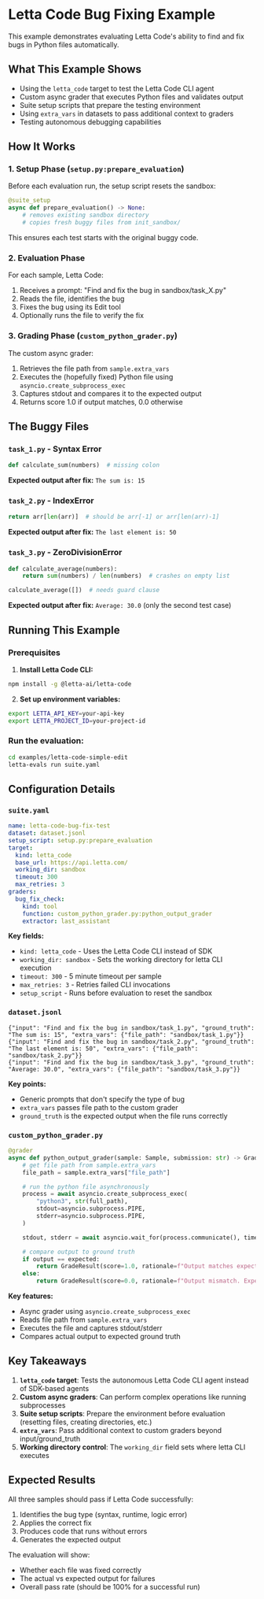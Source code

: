 # Letta Code Bug Fixing Example

This example demonstrates evaluating Letta Code's ability to find and fix bugs in Python files automatically.

## What This Example Shows

- Using the `letta_code` target to test the Letta Code CLI agent
- Custom async grader that executes Python files and validates output
- Suite setup scripts that prepare the testing environment
- Using `extra_vars` in datasets to pass additional context to graders
- Testing autonomous debugging capabilities

## How It Works

### 1. Setup Phase (`setup.py:prepare_evaluation`)

Before each evaluation run, the setup script resets the sandbox:

```python
@suite_setup
async def prepare_evaluation() -> None:
    # removes existing sandbox directory
    # copies fresh buggy files from init_sandbox/
```

This ensures each test starts with the original buggy code.

### 2. Evaluation Phase

For each sample, Letta Code:
1. Receives a prompt: "Find and fix the bug in sandbox/task_X.py"
2. Reads the file, identifies the bug
3. Fixes the bug using its Edit tool
4. Optionally runs the file to verify the fix

### 3. Grading Phase (`custom_python_grader.py`)

The custom async grader:
1. Retrieves the file path from `sample.extra_vars`
2. Executes the (hopefully fixed) Python file using `asyncio.create_subprocess_exec`
3. Captures stdout and compares it to the expected output
4. Returns score 1.0 if output matches, 0.0 otherwise

## The Buggy Files

### `task_1.py` - Syntax Error
```python
def calculate_sum(numbers)  # missing colon
```
**Expected output after fix:** `The sum is: 15`

### `task_2.py` - IndexError
```python
return arr[len(arr)]  # should be arr[-1] or arr[len(arr)-1]
```
**Expected output after fix:** `The last element is: 50`

### `task_3.py` - ZeroDivisionError
```python
def calculate_average(numbers):
    return sum(numbers) / len(numbers)  # crashes on empty list

calculate_average([])  # needs guard clause
```
**Expected output after fix:** `Average: 30.0` (only the second test case)

## Running This Example

### Prerequisites

1. **Install Letta Code CLI:**
```bash
npm install -g @letta-ai/letta-code
```

2. **Set up environment variables:**
```bash
export LETTA_API_KEY=your-api-key
export LETTA_PROJECT_ID=your-project-id
```

### Run the evaluation:
```bash
cd examples/letta-code-simple-edit
letta-evals run suite.yaml
```

## Configuration Details

### `suite.yaml`

```yaml
name: letta-code-bug-fix-test
dataset: dataset.jsonl
setup_script: setup.py:prepare_evaluation
target:
  kind: letta_code
  base_url: https://api.letta.com/
  working_dir: sandbox
  timeout: 300
  max_retries: 3
graders:
  bug_fix_check:
    kind: tool
    function: custom_python_grader.py:python_output_grader
    extractor: last_assistant
```

**Key fields:**
- `kind: letta_code` - Uses the Letta Code CLI instead of SDK
- `working_dir: sandbox` - Sets the working directory for letta CLI execution
- `timeout: 300` - 5 minute timeout per sample
- `max_retries: 3` - Retries failed CLI invocations
- `setup_script` - Runs before evaluation to reset the sandbox

### `dataset.jsonl`

```jsonl
{"input": "Find and fix the bug in sandbox/task_1.py", "ground_truth": "The sum is: 15", "extra_vars": {"file_path": "sandbox/task_1.py"}}
{"input": "Find and fix the bug in sandbox/task_2.py", "ground_truth": "The last element is: 50", "extra_vars": {"file_path": "sandbox/task_2.py"}}
{"input": "Find and fix the bug in sandbox/task_3.py", "ground_truth": "Average: 30.0", "extra_vars": {"file_path": "sandbox/task_3.py"}}
```

**Key points:**
- Generic prompts that don't specify the type of bug
- `extra_vars` passes file path to the custom grader
- `ground_truth` is the expected output when the file runs correctly

### `custom_python_grader.py`

```python
@grader
async def python_output_grader(sample: Sample, submission: str) -> GradeResult:
    # get file path from sample.extra_vars
    file_path = sample.extra_vars["file_path"]

    # run the python file asynchronously
    process = await asyncio.create_subprocess_exec(
        "python3", str(full_path),
        stdout=asyncio.subprocess.PIPE,
        stderr=asyncio.subprocess.PIPE,
    )

    stdout, stderr = await asyncio.wait_for(process.communicate(), timeout=30)

    # compare output to ground truth
    if output == expected:
        return GradeResult(score=1.0, rationale=f"Output matches expected: {output}")
    else:
        return GradeResult(score=0.0, rationale=f"Output mismatch. Expected: '{expected}', Got: '{output}'")
```

**Key features:**
- Async grader using `asyncio.create_subprocess_exec`
- Reads file path from `sample.extra_vars`
- Executes the file and captures stdout/stderr
- Compares actual output to expected ground truth

## Key Takeaways

1. **`letta_code` target**: Tests the autonomous Letta Code CLI agent instead of SDK-based agents
2. **Custom async graders**: Can perform complex operations like running subprocesses
3. **Suite setup scripts**: Prepare the environment before evaluation (resetting files, creating directories, etc.)
4. **`extra_vars`**: Pass additional context to custom graders beyond input/ground_truth
5. **Working directory control**: The `working_dir` field sets where letta CLI executes

## Expected Results

All three samples should pass if Letta Code successfully:
1. Identifies the bug type (syntax, runtime, logic error)
2. Applies the correct fix
3. Produces code that runs without errors
4. Generates the expected output

The evaluation will show:
- Whether each file was fixed correctly
- The actual vs expected output for failures
- Overall pass rate (should be 100% for a successful run)
